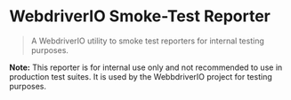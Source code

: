 WebdriverIO Smoke-Test Reporter
===============================

> A WebdriverIO utility to smoke test reporters for internal testing purposes.

__Note:__ This reporter is for internal use only and not recommended to use in production test suites. It is used by the WebbdriverIO project for testing purposes.
